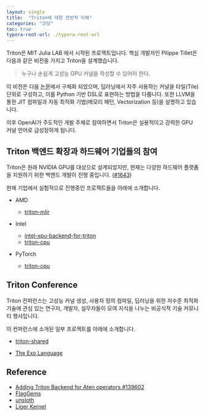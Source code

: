 ```yaml
---
layout: single
title:  "Triton에 대한 전반적 이해"
categories: "코딩"
toc: true
typora-root-url: ./typora-root-url
---
```


Triton은 MIT Julia LAB 에서 시작된 프로젝트입니다. 핵심 개발자인 Pilippe Tillet은 다음과 같은 비전을 가지고 Triton을 설계했습니다. 

> 누구나 손쉽게 고성능 GPU 커널을 작성할 수 있어야 한다.

이 비전은 다음 [논문](https://www.eecs.harvard.edu/~htk/publication/2019-mapl-tillet-kung-cox.pdf)에서 구체화 되었으며, 딥러닝에서 자주 사용하는 커널을 타일(Tile) 단위로 구성하고, 이를 Python 기반 DSL로 표현하는 방법을 다룹니다. 또한 LLVM을 통한 JIT 컴파일과 자동 최적화 기법(메모리 패턴, Vectorization 등)을 설명하고 있습니다. 

이후 OpenAI가 주도적인 개발 주체로 참여하면서 Triton은 실용적이고 강력한 GPU 커널 언어로 급성장하게 됩니다. 

## Triton 백엔드 확장과 하드웨어 기업들의 참여

Triton은 원래 NVIDIA GPU를 대상으로 설계되었지만, 현재는 다양한 하드웨어 플랫폼을 지원하기 위한 백엔드 개발이 진행 중입니다. ([#1643](https://github.com/triton-lang/triton/pull/1643))

현재 기업에서 실험적으로 진행중인 프로젝트들을 아래에 소개합니다. 

- AMD 
  - [triton-mlir](https://github.com/ROCm/triton/tree/triton-mlir)
- Intel 
  - [intel-xpu-backend-for-triton](https://github.com/intel/intel-xpu-backend-for-triton)
  - [triton-cpu](https://github.com/libxsmm/triton-cpu)

- PyTorch
  - [triton-cpu](https://github.com/pytorch-labs/triton-cpu)

## Triton Conference

Triton 컨퍼런스는 고성능 커널 생성, 사용자 정의 컴파일, 딥러닝을 위한 저수준 최적화 기술에 관심 있는 연구자, 개발자, 실무자들이 모여 지식을 나누는 비공식적 기술 커뮤니티 행사입니다. 

이 컨퍼런스에 소개된 일부 프로젝트를 아래에 소개합니다. 

- [triton-shared](https://github.com/microsoft/triton-shared)

- [The Exo Language](https://exo-lang.dev/)

## Reference 

- [Adding Triton Backend for Aten operators #139602](https://github.com/pytorch/pytorch/issues/139602)
- [FlagGems](https://github.com/FlagOpen/FlagGems)
- [unsloth](https://github.com/unslothai/unsloth)
- [Liger Kernel](https://github.com/linkedin/Liger-Kernel)

